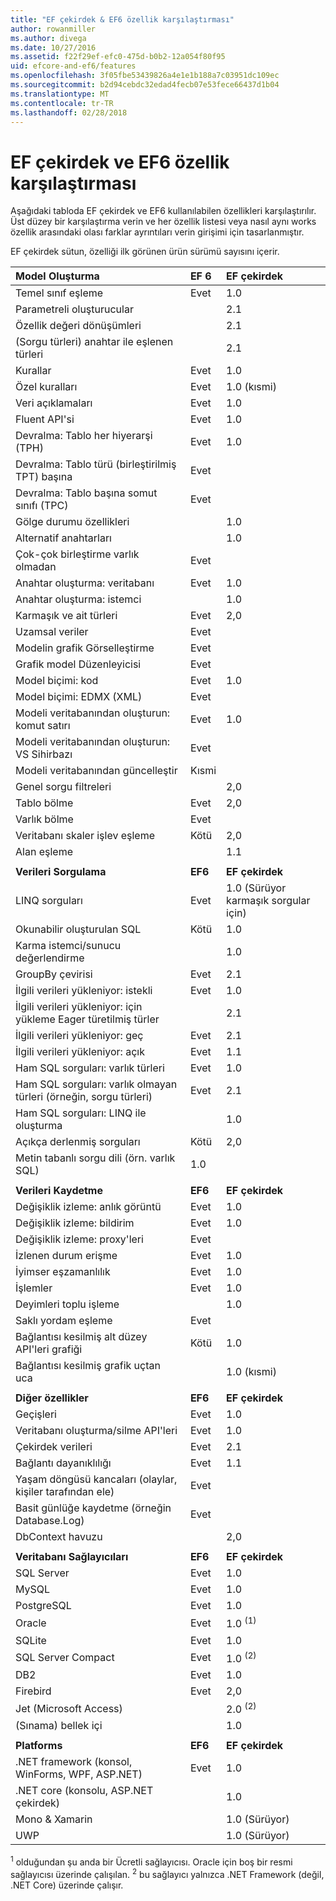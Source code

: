 ```yaml
---
title: "EF çekirdek & EF6 özellik karşılaştırması"
author: rowanmiller
ms.author: divega
ms.date: 10/27/2016
ms.assetid: f22f29ef-efc0-475d-b0b2-12a054f80f95
uid: efcore-and-ef6/features
ms.openlocfilehash: 3f05fbe53439826a4e1e1b188a7c03951dc109ec
ms.sourcegitcommit: b2d94cebdc32edad4fecb07e53fece66437d1b04
ms.translationtype: MT
ms.contentlocale: tr-TR
ms.lasthandoff: 02/28/2018
---
```

# <a name="ef-core-and-ef6-feature-by-feature-comparison"></a>EF çekirdek ve EF6 özellik karşılaştırması

Aşağıdaki tabloda EF çekirdek ve EF6 kullanılabilen özellikleri karşılaştırılır. Üst düzey bir karşılaştırma verin ve her özellik listesi veya nasıl aynı works özellik arasındaki olası farklar ayrıntıları verin girişimi için tasarlanmıştır.

EF çekirdek sütun, özelliği ilk görünen ürün sürümü sayısını içerir.

| **Model Oluşturma**                                  | **EF 6** | **EF çekirdek**                           |
|:------------------------------------------------------|:---------|:--------------------------------------|
| Temel sınıf eşleme                                   | Evet      | 1.0                                   |
| Parametreli oluşturucular                          |          | 2.1                                   |
| Özellik değeri dönüşümleri                            |          | 2.1                                   |
| (Sorgu türleri) anahtar ile eşlenen türleri               |          | 2.1                                   |
| Kurallar                                           | Evet      | 1.0                                   |
| Özel kuralları                                    | Evet      | 1.0 (kısmi)                         |
| Veri açıklamaları                                      | Evet      | 1.0                                   |
| Fluent API'si                                            | Evet      | 1.0                                   |
| Devralma: Tablo her hiyerarşi (TPH)                | Evet      | 1.0                                   |
| Devralma: Tablo türü (birleştirilmiş TPT) başına                     | Evet      |                                       |
| Devralma: Tablo başına somut sınıfı (TPC)           | Evet      |                                       |
| Gölge durumu özellikleri                               |          | 1.0                                   |
| Alternatif anahtarları                                        |          | 1.0                                   |
| Çok-çok birleştirme varlık olmadan                      | Evet      |                                       |
| Anahtar oluşturma: veritabanı                              | Evet      | 1.0                                   |
| Anahtar oluşturma: istemci                                |          | 1.0                                   |
| Karmaşık ve ait türleri                                   | Evet      | 2,0                                   |
| Uzamsal veriler                                          | Evet      |                                       |
| Modelin grafik Görselleştirme                      | Evet      |                                       |
| Grafik model Düzenleyicisi                                | Evet      |                                       |
| Model biçimi: kod                                    | Evet      | 1.0                                   |
| Model biçimi: EDMX (XML)                              | Evet      |                                       |
| Modeli veritabanından oluşturun: komut satırı              | Evet      | 1.0                                   |
| Modeli veritabanından oluşturun: VS Sihirbazı                 | Evet      |                                       |
| Modeli veritabanından güncelleştir                            | Kısmi  |                                       |
| Genel sorgu filtreleri                                  |          | 2,0                                   |
| Tablo bölme                                       | Evet      | 2,0                                   |
| Varlık bölme                                      | Evet      |                                       |
| Veritabanı skaler işlev eşleme                      | Kötü     | 2,0                                   |
| Alan eşleme                                         |          | 1.1                                   |
|                                                       |          |                                       |
| **Verileri Sorgulama**                                     | **EF6**  | **EF çekirdek**                           |
| LINQ sorguları                                          | Evet      | 1.0 (Sürüyor karmaşık sorgular için) |
| Okunabilir oluşturulan SQL                                | Kötü     | 1.0                                   |
| Karma istemci/sunucu değerlendirme                        |          | 1.0                                   |
| GroupBy çevirisi                                   | Evet      | 2.1                                   |
| İlgili verileri yükleniyor: istekli                           | Evet      | 1.0                                   |
| İlgili verileri yükleniyor: için yükleme Eager türetilmiş türler |          | 2.1                                   |
| İlgili verileri yükleniyor: geç                            | Evet      | 2.1                                   |
| İlgili verileri yükleniyor: açık                        | Evet      | 1.1                                   |
| Ham SQL sorguları: varlık türleri                         | Evet      | 1.0                                   |
| Ham SQL sorguları: varlık olmayan türleri (örneğin, sorgu türleri)  | Evet      | 2.1                                   |
| Ham SQL sorguları: LINQ ile oluşturma                  |          | 1.0                                   |
| Açıkça derlenmiş sorguları                           | Kötü     | 2,0                                   |
| Metin tabanlı sorgu dili (örn. varlık SQL)           | 1.0      |                                       |
|                                                       |          |                                       |
| **Verileri Kaydetme**                                       | **EF6**  | **EF çekirdek**                           |
| Değişiklik izleme: anlık görüntü                             | Evet      | 1.0                                   |
| Değişiklik izleme: bildirim                         | Evet      | 1.0                                   |
| Değişiklik izleme: proxy'leri                              | Evet      |                                       |
| İzlenen durum erişme                               | Evet      | 1.0                                   |
| İyimser eşzamanlılık                                | Evet      | 1.0                                   |
| İşlemler                                          | Evet      | 1.0                                   |
| Deyimleri toplu işleme                                |          | 1.0                                   |
| Saklı yordam eşleme                              | Evet      |                                       |
| Bağlantısı kesilmiş alt düzey API'leri grafiği                     | Kötü     | 1.0                                   |
| Bağlantısı kesilmiş grafik uçtan uca                         |          | 1.0 (kısmi)                         |
|                                                       |          |                                       |
| **Diğer özellikler**                                    | **EF6**  | **EF çekirdek**                           |
| Geçişleri                                            | Evet      | 1.0                                   |
| Veritabanı oluşturma/silme API'leri                       | Evet      | 1.0                                   |
| Çekirdek verileri                                             | Evet      | 2.1                                   |
| Bağlantı dayanıklılığı                                 | Evet      | 1.1                                   |
| Yaşam döngüsü kancaları (olaylar, kişiler tarafından ele)                | Evet      |                                       |
| Basit günlüğe kaydetme (örneğin Database.Log)                    | Evet      |                                       |
| DbContext havuzu                                     |          | 2,0                                   |
|                                                       |          |                                       |
| **Veritabanı Sağlayıcıları**                                | **EF6**  | **EF çekirdek**                           |
| SQL Server                                            | Evet      | 1.0                                   |
| MySQL                                                 | Evet      | 1.0                                   |
| PostgreSQL                                            | Evet      | 1.0                                   |
| Oracle                                                | Evet      | 1.0 <sup>(1)</sup>                    |
| SQLite                                                | Evet      | 1.0                                   |
| SQL Server Compact                                    | Evet      | 1.0 <sup>(2)</sup>                    |
| DB2                                                   | Evet      | 1.0                                   |
| Firebird                                              | Evet      | 2,0                                   |
| Jet (Microsoft Access)                                |          | 2.0 <sup>(2)</sup>                    |
| (Sınama) bellek içi                               |          | 1.0                                   |
|                                                       |          |                                       |
| **Platforms**                                         | **EF6**  | **EF çekirdek**                           |
| .NET framework (konsol, WinForms, WPF, ASP.NET)      | Evet      | 1.0                                   |
| .NET core (konsolu, ASP.NET çekirdek)                     |          | 1.0                                   |
| Mono & Xamarin                                        |          | 1.0 (Sürüyor)                     |
| UWP                                                   |          | 1.0 (Sürüyor)                     |

<sup>1</sup> olduğundan şu anda bir Ücretli sağlayıcısı. Oracle için boş bir resmi sağlayıcısı üzerinde çalışılan.
<sup>2</sup> bu sağlayıcı yalnızca .NET Framework (değil, .NET Core) üzerinde çalışır.
